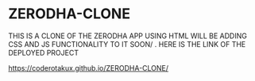 # ZERODHA-CLONE

THIS IS A CLONE OF THE ZERODHA APP USING HTML
WILL BE ADDING CSS AND JS FUNCTIONALITY TO IT SOON/
.
HERE IS THE LINK OF THE DEPLOYED PROJECT

 https://coderotakux.github.io/ZERODHA-CLONE/

